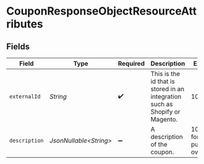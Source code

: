 # CouponResponseObjectResourceAttributes


## Fields

| Field                                                                       | Type                                                                        | Required                                                                    | Description                                                                 | Example                                                                     |
| --------------------------------------------------------------------------- | --------------------------------------------------------------------------- | --------------------------------------------------------------------------- | --------------------------------------------------------------------------- | --------------------------------------------------------------------------- |
| `externalId`                                                                | *String*                                                                    | :heavy_check_mark:                                                          | This is the id that is stored in an integration such as Shopify or Magento. | 10OFF                                                                       |
| `description`                                                               | *JsonNullable\<String>*                                                     | :heavy_minus_sign:                                                          | A description of the coupon.                                                | 10% off for purchases over $50                                              |